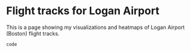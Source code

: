 # Flight tracks for Logan Airport
This is a page showing my visualizations and heatmaps of Logan Airport (Boston) flight tracks.

```
code
```
